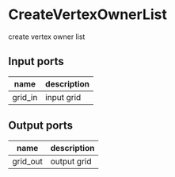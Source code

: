 CreateVertexOwnerList
=====================
create vertex owner list

Input ports
-----------
|name|description|
|-|-|
|grid_in|input grid|

Output ports
------------
|name|description|
|-|-|
|grid_out|output grid|
